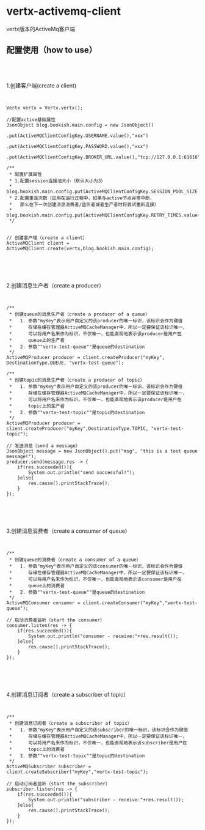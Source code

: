 # vertx-activemq-client
vertx版本的ActiveMq客户端<br>


## 配置使用（how to use）

<br><br><br>
1.创建客户端(create a client)

<pre><code>

Vertx vertx = Vertx.vertx();

//配置active基础属性
JsonObject blog.bookish.main.config = new JsonObject()
                        .put(ActiveMQClientConfigKey.USERNAME.value(),"xxx")
                        .put(ActiveMQClientConfigKey.PASSWORD.value(),"xxx")
                        .put(ActiveMQClientConfigKey.BROKER_URL.value(),"tcp://127.0.0.1:61616");

/**
 * 配置扩展属性
 * 1.配置session连接池大小（默认大小为3）
 *      blog.bookish.main.config.put(ActiveMQClientConfigKey.SESSION_POOL_SIZE.value(),10);
 * 2.配置重连次数（应用在运行过程中，如果与active节点异常中断，
 *   那么在下一次创建消息消费者/监听者或者生产者时将尝试重新连接）
 *      blog.bookish.main.config.put(ActiveMQClientConfigKey.RETRY_TIMES.value(),5);
 */


// 创建客户端（create a client）
ActiveMQClient client = ActiveMQClient.create(vertx,blog.bookish.main.config);

</code></pre>

<br><br><br>
2.创建消息生产者（create a producer）

<pre><code>

/**
 * 创建queue的消息生产者（create a producer of a queue）
 *   1. 参数"myKey"表示用户自定义的该producer的唯一标识，该标识会作为键值
 *      存储在缓存管理器ActiveMQCacheManager中，所以一定要保证该标识唯一，
 *      可以将用户名来作为标识，不仅唯一，也能直观地表示该producer是用户在
 *      queue上的生产者
 *   2. 参数""vertx-test-queue""是queue的destination
 */
ActiveMQProducer producer = client.createProducer("myKey", DestinationType.QUEUE, "vertx-test-queue");

/**
 * 创建topic的消息生产者（create a producer of topic）
 *   1. 参数"myKey"表示用户自定义的该producer的唯一标识，该标识会作为键值
 *      存储在缓存管理器ActiveMQCacheManager中，所以一定要保证该标识唯一，
 *      可以将用户名来作为标识，不仅唯一，也能直观地表示该producer是用户在
 *      topic上的生产者
 *   2. 参数""vertx-test-topic""是topic的destination
 */
ActiveMQProducer producer = client.createProducer("myKey",DestinationType.TOPIC, "vertx-test-topic");

// 发送消息（send a message）
JsonObject message = new JsonObject().put("msg", "this is a test queue message!");
producer.send(message,res -> {
    if(res.succeeded()){
        System.out.println("send successful!");
    }else{
        res.cause().printStackTrace();
    }
});

</code></pre>

<br><br><br>
3.创建消息消费者（create a consumer of queue）

<pre><code>

/**
 * 创建queue的消费者（create a consumer of a queue）
 *   1. 参数"myKey"表示用户自定义的该consumer的唯一标识，该标识会作为键值
 *      存储在缓存管理器ActiveMQCacheManager中，所以一定要保证该标识唯一，
 *      可以将用户名来作为标识，不仅唯一，也能直观地表示该consumer是用户在
 *      queue上的消费者
 *   2. 参数""vertx-test-queue""是queue的destination
 */   
ActiveMQConsumer consumer = client.createConsumer("myKey","vertx-test-queue");

// 启动消费者监听（start the consumer）
consumer.listen(res -> {
    if(res.succeeded()){
        System.out.println("consumer - receive:"+res.result());
    }else{
        res.cause().printStackTrace();
    }
});

</code></pre>

<br><br><br>
4.创建消息订阅者（create a subscriber of topic）

<pre><code>

/**
 * 创建消息订阅者（create a subscriber of topic）
 *   1. 参数"myKey"表示用户自定义的该subscriber的唯一标识，该标识会作为键值
 *      存储在缓存管理器ActiveMQCacheManager中，所以一定要保证该标识唯一，
 *      可以将用户名来作为标识，不仅唯一，也能直观地表示该subscriber是用户在
 *      topic上的消费者
 *   2. 参数""vertx-test-topic""是topic的destination
 */   
ActiveMQSubscriber subscriber = client.createSubscriber("myKey","vertx-test-topic");

// 启动订阅者监听（start the subscriber）
subscriber.listen(res -> {
    if(res.succeeded()){
        System.out.println("subscriber - receive:"+res.result());
    }else{
        res.cause().printStackTrace();
    }
});

</code></pre>






